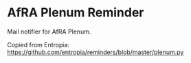 # AfRA Plenum Reminder

Mail notifier for AfRA Plenum.

Copied from Entropia: https://github.com/entropia/reminders/blob/master/plenum.py

